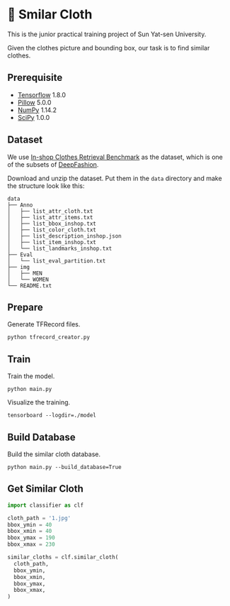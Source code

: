 # :dress: Smilar Cloth
This is the junior practical training project of Sun Yat-sen University.

Given the clothes picture and bounding box, our task is to find similar clothes.

## Prerequisite
- [Tensorflow](https://www.tensorflow.org/) 1.8.0
- [Pillow](https://github.com/python-pillow/Pillow) 5.0.0
- [NumPy](http://www.numpy.org/) 1.14.2
- [SciPy](https://www.scipy.org/) 1.0.0

## Dataset
We use [In-shop Clothes Retrieval Benchmark](http://mmlab.ie.cuhk.edu.hk/projects/DeepFashion/InShopRetrieval.html) as the dataset, which is one of the subsets of [DeepFashion](http://mmlab.ie.cuhk.edu.hk/projects/DeepFashion.html).

Download and unzip the dataset. Put them in the `data` directory and make the structure look like this:

```
data
├── Anno
│   ├── list_attr_cloth.txt
│   ├── list_attr_items.txt
│   ├── list_bbox_inshop.txt
│   ├── list_color_cloth.txt
│   ├── list_description_inshop.json
│   ├── list_item_inshop.txt
│   └── list_landmarks_inshop.txt
├── Eval
│   └── list_eval_partition.txt
├── img
│   ├── MEN
│   └── WOMEN
└── README.txt
```

## Prepare
Generate TFRecord files.
```
python tfrecord_creator.py
```

## Train
Train the model.
```
python main.py
```

Visualize the training.
```
tensorboard --logdir=./model
```

## Build Database
Build the similar cloth database.
```
python main.py --build_database=True
```

## Get Similar Cloth
```python
import classifier as clf

cloth_path = '1.jpg'
bbox_ymin = 40
bbox_xmin = 40
bbox_ymax = 190
bbox_xmax = 230

similar_cloths = clf.similar_cloth(
  cloth_path,
  bbox_ymin,
  bbox_xmin,
  bbox_ymax,
  bbox_xmax,
)
```
